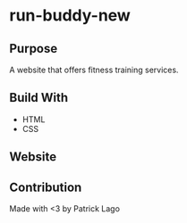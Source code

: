 # run-buddy-new

## Purpose
A website that offers fitness training services.

## Build With
* HTML
* CSS

## Website 


## Contribution
Made with <3 by Patrick Lago
